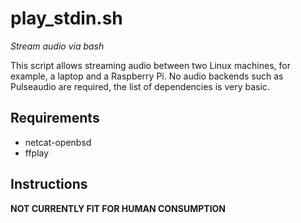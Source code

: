 # play_stdin.sh
*Stream audio via bash*

This script allows streaming audio between two Linux machines, for example, a laptop and a Raspberry Pi. No audio backends such as Pulseaudio are required, the list of dependencies is very basic.
## Requirements
* netcat-openbsd
* ffplay
## Instructions 
**NOT CURRENTLY FIT FOR HUMAN CONSUMPTION**



